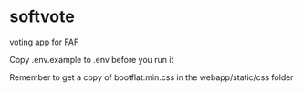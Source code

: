 # softvote
voting app for FAF

Copy .env.example to .env before you run it

Remember to get a copy of bootflat.min.css in the webapp/static/css folder
